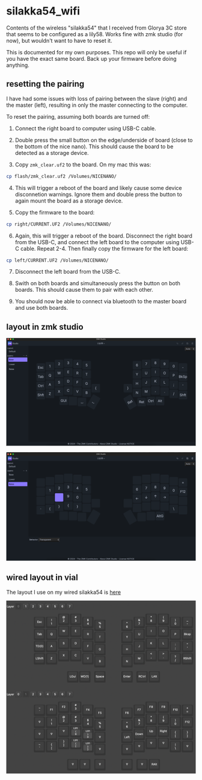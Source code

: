 # silakka54_wifi

Contents of the wireless "silakka54" that I received from Glorya 3C store that seems to be configured as a lily58. Works fine with zmk studio (for now), but wouldn't want to have to reset it.

This is documented for my own purposes. This repo will only be useful if you have the exact same board. Back up your firmware before doing anything.

## resetting the pairing

I have had some issues with loss of pairing between the slave (right) and the master (left), resulting in only the master connecting to the computer.

To reset the pairing, assuming both boards are turned off:

1. Connect the right board to computer using USB-C cable.

2. Double press the small button on the edge/underside of board (close to the bottom of the nice nano). This should cause the board to be detected as a storage device.

3. Copy `zmk_clear.uf2` to the board. On my mac this was:

```sh
cp flash/zmk_clear.uf2 /Volumes/NICENANO/
```

4. This will trigger a reboot of the board and likely cause some device disconnetion warnings. Ignore them and double press the button to again mount the board as a storage device.

5. Copy the firmware to the board:

```sh
cp right/CURRENT.UF2 /Volumes/NICENANO/
```

6. Again, this will trigger a reboot of the board. Disconnect the right board from the USB-C, and connect the left board to the computer using USB-C cable. Repeat 2-4. Then finally copy the firmware for the left board:

```sh
cp left/CURRENT.UF2 /Volumes/NICENANO/
```

7. Disconnect the left board from the USB-C. 

8. Swith on both boards and simultaneously press the button on both boards. This should cause them to pair with each other. 

9. You should now be able to connect via bluetooth to the master board and use both boards.

## layout in zmk studio

![base-layer](img/zmk_layer_base.png)

![raise-layer](img/zmk_layer_raise.png)

## wired layout in vial

The layout I use on my wired silakka54 is [here](vial/layout.vil) 

![vial](img/vial.png)

